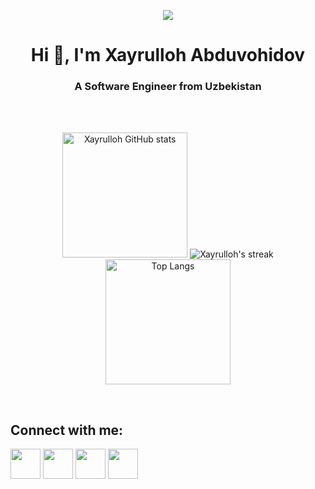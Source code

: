
<p align="center">
  <img width="auto" height="auto" src="https://firebasestorage.googleapis.com/v0/b/personal-cf166.appspot.com/o/github.readme.png?alt=media&token=e4d2cc49-7d62-461f-b02b-12cb839dc3c2"/>
</p>
<h1 align="center">Hi 👋, I'm Xayrulloh Abduvohidov</h1>
<h3 align="center">A Software Engineer from Uzbekistan</h3>

<br>
<br>
<p align="center">
    <img alt="Xayrulloh GitHub stats" src="https://github-readme-stats.vercel.app/api?username=Xayrulloh&amp&hide=contribs,prs;show_icons=true" height="200px" weight="400px"/>
    <img title="🔥 Get streak stats for your profile at git.io/streak-stats" alt="Xayrulloh's streak" src="https://github-readme-streak-stats.herokuapp.com/?user=Xayrulloh&theme=black-ice&hide_border=true&stroke=0000&background=060A0CD0"/>
    <img alt="Top Langs" src="https://github-readme-stats.vercel.app/api/top-langs/?username=Xayrulloh&amp;layout=compact" height="200px"/>
</p>
<br>

## Connect with me:
<p align="left">

<a href = "https://www.linkedin.com/in/xayrulloh-abduvohidov-846b55231/"><img src="https://img.icons8.com/fluent/48/000000/linkedin.png"  width="48" height="48"/></a>
<a href = "https://t.me/Xayrulloh_Abduvohidov"><img src="https://img.icons8.com/?size=96&id=63306&format=png" width="48" height="48"/></a>
<a href = "https://leetcode.com/Xayrulloh/"><img src="https://imgs.search.brave.com/rHLyNI-f0Y0glJ9_gHcFXoZU23z079ILeooxhsd7HiU/rs:fit:1024:1024:1/g:ce/aHR0cHM6Ly9jZG4t/MS53ZWJjYXRhbG9n/LmlvL2NhdGFsb2cv/bGVldGNvZGUvbGVl/dGNvZGUtaWNvbi5w/bmc" width="48" height="48"/></a>
<a href = "https://tashkent.hh.uz/resume/5dded889ff0aeb884f0039ed1f39457a54337a?hhtmFrom=resume_list"><img src="https://upload.wikimedia.org/wikipedia/commons/7/79/HeadHunter_logo.png"  width="48" height="48"/></a>
</p>
